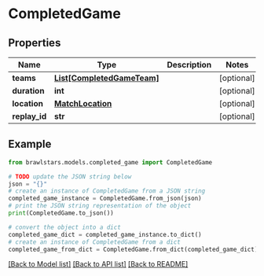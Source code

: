 # CompletedGame


## Properties

Name | Type | Description | Notes
------------ | ------------- | ------------- | -------------
**teams** | [**List[CompletedGameTeam]**](CompletedGameTeam.md) |  | [optional] 
**duration** | **int** |  | [optional] 
**location** | [**MatchLocation**](MatchLocation.md) |  | [optional] 
**replay_id** | **str** |  | [optional] 

## Example

```python
from brawlstars.models.completed_game import CompletedGame

# TODO update the JSON string below
json = "{}"
# create an instance of CompletedGame from a JSON string
completed_game_instance = CompletedGame.from_json(json)
# print the JSON string representation of the object
print(CompletedGame.to_json())

# convert the object into a dict
completed_game_dict = completed_game_instance.to_dict()
# create an instance of CompletedGame from a dict
completed_game_from_dict = CompletedGame.from_dict(completed_game_dict)
```
[[Back to Model list]](../README.md#documentation-for-models) [[Back to API list]](../README.md#documentation-for-api-endpoints) [[Back to README]](../README.md)



